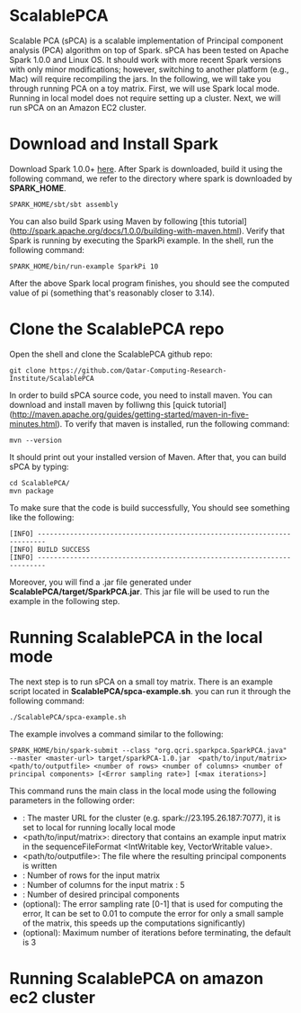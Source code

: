 ScalablePCA
===========

Scalable PCA (sPCA) is a scalable implementation of Principal component analysis (PCA) algorithm on top of Spark. sPCA has been tested on Apache Spark 1.0.0 and Linux OS. It should work with more recent Spark versions with only minor modifications; however, switching to another platform (e.g., Mac) will require recompiling the jars. In the following, we will take you through running PCA on a toy matrix. First, we will use Spark local mode. Running in local model does not require setting up a cluster. Next, we will run sPCA on an Amazon EC2 cluster.


Download and Install Spark
==========================

Download  Spark 1.0.0+ [here](https://spark.apache.org/downloads.html). After Spark is downloaded, build it using the following command, we refer to the directory where spark is downloaded by **SPARK_HOME**.

```
SPARK_HOME/sbt/sbt assembly
```

You can also build Spark using Maven by following [this tutorial] (http://spark.apache.org/docs/1.0.0/building-with-maven.html).
Verify that Spark is running by executing the SparkPi example. In the shell, run the following command:
```
SPARK_HOME/bin/run-example SparkPi 10
```
After the above Spark local program finishes, you should see the computed value of pi (something that's reasonably closer to 3.14).

Clone the ScalablePCA repo
==========================
Open the shell and clone the ScalablePCA github repo:
```
git clone https://github.com/Qatar-Computing-Research-Institute/ScalablePCA
```
In order to build sPCA source code, you need to install maven. You can download and install maven by folliwng this [quick tutorial] (http://maven.apache.org/guides/getting-started/maven-in-five-minutes.html). To verify that maven is installed, run the following 
command:
```
mvn --version
```
It should print out your installed version of Maven. After that, you can build sPCA by typing:

```
cd ScalablePCA/
mvn package
```
To make sure that the code is build successfully, You should see something like the following:
```
[INFO] ------------------------------------------------------------------------
[INFO] BUILD SUCCESS
[INFO] ------------------------------------------------------------------------
```
Moreover, you will find a .jar file generated under **ScalablePCA/target/SparkPCA.jar**. This jar file will be used to run the example in the following step.

Running ScalablePCA in the local mode
=====================================
The next step is to run sPCA on a small toy matrix. There is an example script located in **ScalablePCA/spca-example.sh**. you can run it through the following command:
```
./ScalablePCA/spca-example.sh
```
The example involves a command similar to the following:
```
SPARK_HOME/bin/spark-submit --class "org.qcri.sparkpca.SparkPCA.java" --master <master-url> target/sparkPCA-1.0.jar  <path/to/input/matrix> <path/to/outputfile> <number of rows> <number of columns> <number of principal components> [<Error sampling rate>] [<max iterations>]
```
This command runs the main class in the local mode using the following parameters in the following order:
- <master-url>: The master URL for the cluster (e.g. spark://23.195.26.187:7077), it is set to local for running locally local mode 
-	<path/to/input/matrix>: directory that contains an example input matrix in the sequenceFileFormat <IntWritable key, VectorWritable value>.
-	<path/to/outputfile>: The file where the resulting principal components is written
-	<number of rows>: Number of rows for the input matrix 
-	<number of columns>: Number of columns for the input matrix : 5 
-	<number of principal components>: Number of desired principal components 
-	<Error sampling rate>(optional): The error sampling rate [0-1] that is used for computing the error, It can be set to 0.01 to compute the error for only a small sample of the matrix, this speeds up the computations significantly) 
- <max iterations> (optional): Maximum number of iterations before terminating, the default is 3 

Running ScalablePCA on amazon ec2 cluster
=========================================


